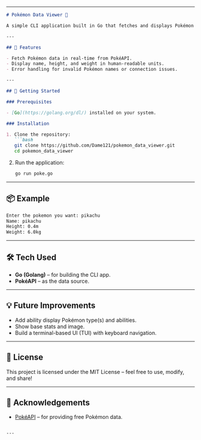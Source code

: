 
---

```markdown
# Pokémon Data Viewer 🐉

A simple CLI application built in Go that fetches and displays Pokémon data using the [PokéAPI](https://pokeapi.co/). This tool provides the name, height (in meters), and weight (in kilograms) of any Pokémon you enter.

---

## 🔧 Features

- Fetch Pokémon data in real-time from PokéAPI.
- Display name, height, and weight in human-readable units.
- Error handling for invalid Pokémon names or connection issues.

---

## 🚀 Getting Started

### Prerequisites

- [Go](https://golang.org/dl/) installed on your system.

### Installation

1. Clone the repository:
   ```bash
   git clone https://github.com/Dame121/pokemon_data_viewer.git
   cd pokemon_data_viewer
   ```

2. Run the application:
   ```bash
   go run poke.go
   ```

---

## 📦 Example

```bash
Enter the pokemon you want: pikachu
Name: pikachu
Height: 0.4m 
Weight: 6.0kg
```

---

## 🛠️ Tech Used

- **Go (Golang)** – for building the CLI app.
- **PokéAPI** – as the data source.

---

## 💡 Future Improvements

- Add ability display Pokémon type(s) and abilities.
- Show base stats and image.
- Build a terminal-based UI (TUI) with keyboard navigation.

---

## 📄 License

This project is licensed under the MIT License – feel free to use, modify, and share!

---

## 🙌 Acknowledgements

- [PokéAPI](https://pokeapi.co/) – for providing free Pokémon data.
```

---

